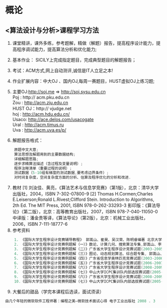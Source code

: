 # 概论

## <算法设计与分析>课程学习方法

1. 课堂精讲，课外多练，参考题解，精做（解题）报告，提高程序设计能力，提高程序调试能力，提高算法分析和优化能力;
2. 基本作业： SICILY上完成指定题目，完成典型题目的解题报告；
3. 考试：ACM方式,网上自动测评,诚信是IT人立足之本!

4. 作业扩展内容：中大OJ 、国内OJ,每周一赛题目，HUST虚拟OJ上练习题;
5. 主要OJ:http://soj.me => http://soj.sysu.edu.cn   
	Poj  :  http:// acm.pku.edu.cn   
	Zou  :  http://acm.zju.edu.cn   
	HUST OJ：http:// vjudge.net   
    hoj :  http://acm.hdu.edu.cn/    
    Usaco:  http://ace.delos.com/usacogate   
    Ural :  http://acm.timus.ru   
    Uva  :  http://acm.uva.es/p/   
6. 解题报告格式：
```cpp
    原题中文大意;
    算法思想及解题用到的主要数据结构;
    详细解题思路;
    逐步求精算法描述（含过程及变量说明）;
    程序注释清单（重要过程的说明）;
    测试数据（5-10组有梯度的测试数据,要考虑边界条件）;
    对时间复杂度，空间复杂度方面的分析、估算及程序优化的分析和改进.
```
7. 教材
    [1] 刘汝佳、黄亮，《算法艺术与信息学竞赛》（第1版），北京：清华大学出版社，2004，ISBN 7-302-07800-9
    [2] Thomas H.Cormen;Charles E.Leiserson;Ronald L.Rivest;Clifford Stein. Introduction to Algorithms, 2th Ed. The MIT Press, 2001, ISBN 978-0-262-33293-3 影印版：《算法导论》（第二版），北京：高等教育出版社，2007，ISBN 978-7-040-11050-0 中译版：潘金贵等译，《算法导论》（第2版），北京：机械工业出版社，2006，ISBN 7-111-18777-6
8. 参考资料
```cpp
	1. 《国际大学生程序设计竞赛辅导教程》 郭嵩山、崔昊、吴汉荣、陈明睿编著 北京大学出版社 2000.12
	2. 《国际大学生程序设计竞赛例题解（一）》数论、计算几何、搜索算法专集,郭嵩山、李志业、金涛、梁锋编著 电子工业出版社 2006.5
	3. 《国际大学生程序设计竞赛例题解（二）》广东省大学生程序设计竞赛试题(2003-2005), 郭嵩山、黎俊瑜、林祺颖著 电子工业出版社 2006.5
	4. 《国际大学生程序设计竞赛例题解（三）》图论、动态规划算法、综合题专集, 郭嵩山、关沛勇、蔡文志、梁锋编著 电子工业出版社 2007.7
	5. 《国际大学生程序设计竞赛例题解（四）》广东省信息学奥林匹克竞赛试题(2003-2006), 郭嵩山、张惠东、林祺颖、莫瑜著 电子工业出版社 2008.2
    6. 《国际大学生程序设计竞赛例题解（五）》广东省大学生程序设计竞赛试题(2006-2007), 郭嵩山、张子臻、王磊、汤振东著 电子工业出版社 2008.11
    7. 《国际大学生程序设计竞赛例题解（六）》广东省大学生程序设计竞赛试题(2008-2009),郭嵩山、翁雨键、梁志荣、吴毅著 电子工业出版社 2010.5
	8. 《国际大学生程序设计竞赛例题解（七）》中山大学ICPC集训队内部选拔赛试题(2005-2006), 郭嵩山、刘祖立、刘曦、涂德健著 电子工业出版社 2010.7
	9. 《国际大学生程序设计竞赛例题解（六）》广东省大学生程序设计竞赛试题(2008-2009),郭嵩山、翁雨键、梁志荣、吴毅著 电子工业出版社 2010.5
	10.《国际大学生程序设计竞赛例题解（七）》中山大学ICPC集训队内部选拔赛试题(2005-2006), 郭嵩山、刘祖立、刘曦、涂德健著 电子工业出版社 2010.7
```
9. 大餐后的甜品（学完本课程后选读，面试须读）
```cpp
由几个年轻的微软软件工程师著：编程之美—微软技术面试心得 电子工业出版社 2008 . 3
```




